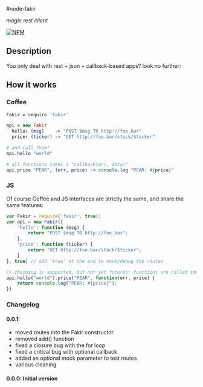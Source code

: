#node-fakir

*magic rest client*

[![NPM](https://nodei.co/npm/fakir.png?downloads=true&stars=true)](https://nodei.co/npm/fakir/)

## Description

You only deal with rest + json + callback-based apps? look no further:

## How it works


### Coffee
```coffeescript
Fakir = require 'fakir'

api = new Fakir
  hello: (msg)    -> "POST $msg TO http://foo.bar"
  price: (ticker) -> "GET http://foo.bar/stock/$ticker"

# and call them!
api.hello "world"

# all functions takes a "callback(err, data)"
api.price "PEAR", (err, price) -> console.log "PEAR: #{price}"
```

### JS

Of course Coffee and JS interfaces are strictly the same, and share the same features:

```javascript
var Fakir = require('fakir', true); 
var api = new Fakir({
    'hello': function (msg) { 
        return "POST $msg TO http://foo.bar";
    },
    'price': function (ticker) { 
        return "GET http://foo.bar/stock/$ticker";
    }
}, true) // add 'true' at the end to mock/debug the routes

// chaining is supported, but not yet futures: functions are called immediately 
api.hello("world").price("PEAR", function(err, price) { 
    return console.log("PEAR: #{price}");
})

```

### Changelog

#### 0.0.1: 
 * moved routes into the Fakir constructor
 * removed add() function
 * fixed a closure bug with the for loop
 * fixed a critical bug with optional callback
 * added an optional mock parameter to test routes
 * various cleaning
 
#### 0.0.0: Initial version


